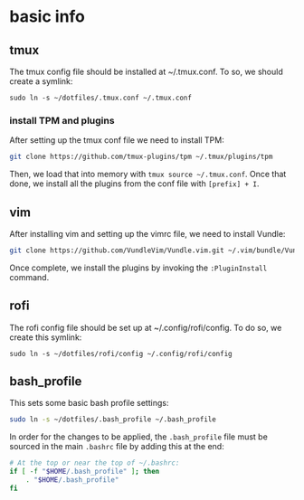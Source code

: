 # basic info 

## tmux
The tmux config file should be installed at ~/.tmux.conf. 
To so, we should create a symlink: 
```
sudo ln -s ~/dotfiles/.tmux.conf ~/.tmux.conf
```
### install TPM and plugins
After setting up the tmux conf file we need to install TPM:
```bash
git clone https://github.com/tmux-plugins/tpm ~/.tmux/plugins/tpm
```

Then, we load that into memory with `tmux source ~/.tmux.conf`.
Once that done, we install all the plugins from the conf file with `[prefix] + I`.

## vim
After installing vim and setting up the vimrc file, we need to install Vundle:
```bash
git clone https://github.com/VundleVim/Vundle.vim.git ~/.vim/bundle/Vundle.vim
```
Once complete, we install the plugins by invoking the `:PluginInstall` command.

## rofi
The rofi config file should be set up at ~/.config/rofi/config.
To do so, we create this symlink:
```
sudo ln -s ~/dotfiles/rofi/config ~/.config/rofi/config
```

## bash_profile

This sets some basic bash profile settings:
```bash
sudo ln -s ~/dotfiles/.bash_profile ~/.bash_profile
```

In order for the changes to be applied, the `.bash_profile` file must be 
sourced in the main `.bashrc` file by adding this at the end: 

```bash
# At the top or near the top of ~/.bashrc:
if [ -f "$HOME/.bash_profile" ]; then
    . "$HOME/.bash_profile"
fi
```
